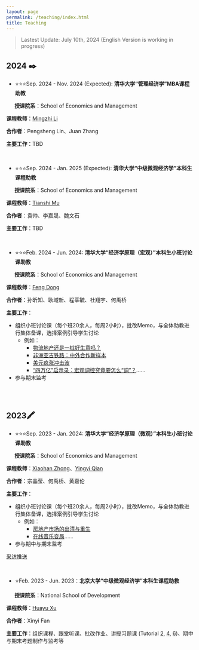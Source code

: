 ```yaml
---
layout: page
permalink: /teaching/index.html
title: Teaching
---
```

> Lastest Update:  July 10th, 2024 (English Version is working in progress)

<!--   [中文版本 (Chinese Version)](https://charlie-pku.github.io/file/awards-zh/) -->

## **2024** ✒️

- ⭐⭐⭐Sep. 2024 - Nov. 2024 (Expected): **清华大学“管理经济学”MBA课程助教**

&#8194; &#8194; **授课院系**：School of Economics and Management

**课程教师**：[Mingzhi Li](https://www.sem.tsinghua.edu.cn/en/info/1215/7137.htm)

**合作者**：Pengsheng Lin、Juan Zhang

**主要工作**：TBD

<br>

- ⭐⭐⭐Sep. 2024 - Jan. 2025 (Expected): **清华大学“中级微观经济学”本科生课程助教**

&#8194; &#8194; **授课院系**：School of Economics and Management

**课程教师**：[Tianshi Mu](https://tianshimu.netlify.app/)

**合作者**：袁帅、李嘉晟、魏文石

**主要工作**：TBD

<br>

- ⭐⭐⭐Feb. 2024 - Jun. 2024: **清华大学“经济学原理（宏观）”本科生小班讨论课助教**

&#8194; &#8194; **授课院系**：School of Economics and Management

**课程教师**：[Feng Dong](https://fengdongecon.weebly.com/)

**合作者**：孙昕知、耿域新、程莘毓、杜翔宇、何禹桥

**主要工作**：

- 组织小班讨论课（每个班20余人，每周2小时），批改Memo，与全体助教进行集体备课，选择案例引导学生讨论
  - 例如：
    - [物流地产还是一桩好生意吗？](https://charlie-pku.github.io/file/2024/discussion_logistics_2024.pdf)
    - [非洲亚吉铁路：中外合作新样本](https://charlie-pku.github.io/file/2024/discussion_rail_2024.pdf)
    - [美元疯涨冲击波](https://charlie-pku.github.io/file/2024/discussion_dollar_2024.pdf)
    - [“四万亿”启示录：宏观调控究竟要怎么“调”？](https://charlie-pku.github.io/file/2024/discussion_four_trillion_2024.pdf)……
- 参与期末监考

<br>

<br>

## **2023**🖍️

- ⭐⭐⭐Sep. 2023 - Jan. 2024: **清华大学“经济学原理（微观）”本科生小班讨论课助教**

&#8194; &#8194; **授课院系**：School of Economics and Management

**课程教师**：[Xiaohan Zhong](https://www.sem.tsinghua.edu.cn/info/1206/31922.htm)、[Yingyi Qian](https://www.sem.tsinghua.edu.cn/info/1206/31907.htm)

**合作者**：宗晶莹、何禹桥、黄嘉伦

**主要工作**：

- 组织小班讨论课（每个班20余人，每周2小时），批改Memo，与全体助教进行集体备课，选择案例引导学生讨论
  - 例如：
    - [房地产市场的出清与重生](https://charlie-pku.github.io/file/2023/discussion_house_2023.pdf) 
    - [在线音乐变局](https://charlie-pku.github.io/file/2023/discussion_music_2023.pdf)……
- 参与期中与期末监考

[采访推送](https://mp.weixin.qq.com/s/mHbSoyQ9NqxKwGm_-If5rw)

<br>


- ⭐Feb. 2023 - Jun. 2023：**北京大学“中级微观经济学”本科生课程助教**

&#8194; &#8194; **授课院系**：National School of Development

**课程教师**：[Huayu Xu](https://sites.google.com/umich.edu/huayu)

**合作者**：Xinyi Fan

**主要工作**：组织课程、跟堂听课、批改作业、讲授习题课 (Tutorial [2](https://charlie-pku.github.io/file/tutorial_2_2023.pdf), [4](https://charlie-pku.github.io/file/tutorial_4_2023.pdf), [6](https://charlie-pku.github.io/file/tutorial_6_2023.pdf))、期中与期末考题制作与监考等